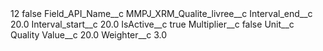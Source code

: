 <?xml version="1.0" encoding="UTF-8"?>
<CustomMetadata xmlns="http://soap.sforce.com/2006/04/metadata" xmlns:xsi="http://www.w3.org/2001/XMLSchema-instance" xmlns:xsd="http://www.w3.org/2001/XMLSchema">
    <label>12</label>
    <protected>false</protected>
    <values>
        <field>Field_API_Name__c</field>
        <value xsi:type="xsd:string">MMPJ_XRM_Qualite_livree__c</value>
    </values>
    <values>
        <field>Interval_end__c</field>
        <value xsi:type="xsd:double">20.0</value>
    </values>
    <values>
        <field>Interval_start__c</field>
        <value xsi:type="xsd:double">20.0</value>
    </values>
    <values>
        <field>IsActive__c</field>
        <value xsi:type="xsd:boolean">true</value>
    </values>
    <values>
        <field>Multiplier__c</field>
        <value xsi:type="xsd:boolean">false</value>
    </values>
    <values>
        <field>Unit__c</field>
        <value xsi:type="xsd:string">Quality</value>
    </values>
    <values>
        <field>Value__c</field>
        <value xsi:type="xsd:double">20.0</value>
    </values>
    <values>
        <field>Weighter__c</field>
        <value xsi:type="xsd:double">3.0</value>
    </values>
</CustomMetadata>
